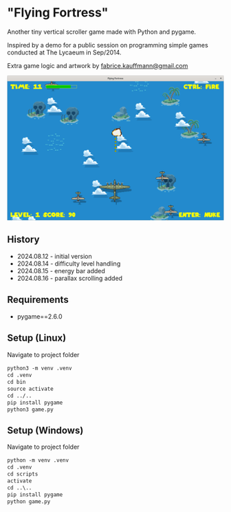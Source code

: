 # "Flying Fortress"
Another tiny vertical scroller game made with Python and pygame. 

Inspired by a demo for a public session on programming simple games conducted at The Lycaeum in Sep/2014.

Extra game logic and artwork by fabrice.kauffmann@gmail.com

<img src="screenshot.png">

## History

* 2024.08.12 - initial version
* 2024.08.14 - difficulty level handling
* 2024.08.15 - energy bar added
* 2024.08.16 - parallax scrolling added

## Requirements

* pygame==2.6.0

## Setup (Linux)

Navigate to project folder 
```
python3 -m venv .venv
cd .venv
cd bin
source activate
cd ../..
pip install pygame
python3 game.py
```

## Setup (Windows)

Navigate to project folder 
```
python -m venv .venv
cd .venv
cd scripts
activate
cd ..\..
pip install pygame
python game.py
```

